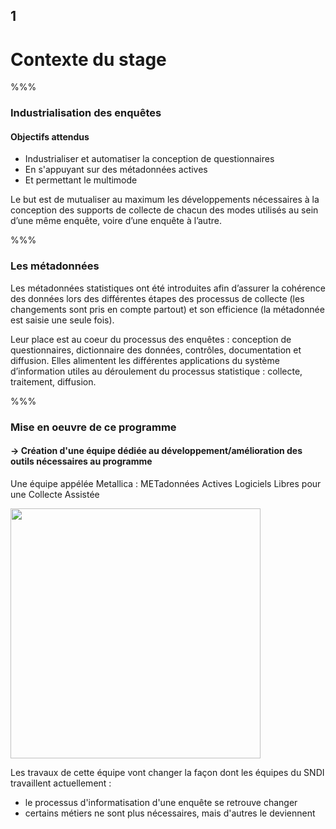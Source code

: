 <!-- .slide: data-background-image="images/insee_ensai.png" data-background-size="600px" class="chapter" -->

## 1

<h1>Contexte du stage</h1>

%%%

<!-- .slide: class="slide" data-background-image="images/insee_ensai.png" data-background-size="600px" -->

### Industrialisation des enquêtes

#### Objectifs attendus

- Industrialiser et automatiser la conception de questionnaires
- En s'appuyant sur des métadonnées actives
- Et permettant le multimode

Le but est de mutualiser au maximum les développements nécessaires à la conception des supports de collecte de chacun des modes utilisés au sein d’une même enquête, voire d’une enquête à l’autre.

%%%

### Les métadonnées

Les métadonnées statistiques ont été introduites afin d’assurer la cohérence des données lors des différentes étapes des processus de collecte (les changements sont pris en compte partout) et son efficience (la métadonnée est saisie une seule fois).

Leur place est au coeur du processus des enquêtes : conception de questionnaires, dictionnaire des données, contrôles, documentation et diffusion. Elles alimentent les différentes applications du système d’information utiles au déroulement du processus statistique : collecte, traitement, diffusion.

%%%

<!-- .slide: class="slide" data-background-image="images/insee_ensai.png" data-background-size="600px" -->

### Mise en oeuvre de ce programme

#### -> Création d'une équipe dédiée au développement/amélioration des outils nécessaires au programme

Une équipe appélée Metallica : METadonnées Actives Logiciels Libres pour une Collecte Assistée

<div class="center">
	<img src="images/metallica.jpg" width="400px" />
</div>

Les travaux de cette équipe vont changer la façon dont les équipes du SNDI travaillent actuellement :

- le processus d'informatisation d'une enquête se retrouve changer
- certains métiers ne sont plus nécessaires, mais d'autres le deviennent

